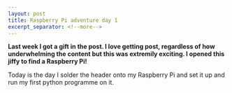 ```yaml
---
layout: post
title: Raspberry Pi adventure day 1
excerpt_separator: <!--more-->
---
```


**Last week I got a gift in the post. I love getting post, regardless of how underwhelming the content but this was extremily exciting. I opened this jiffy to find a Raspberry Pi!**  


Today is the day I solder the header onto my Raspberry Pi and set it up and run my first python programme on it.
<!--more-->